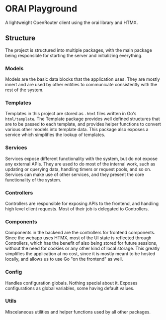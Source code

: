 # ORAI Playground

A lightweight OpenRouter client using the orai library and HTMX.

## Structure

The project is structured into multiple packages, with the main package being responsible for starting the server and initializing everything.

### Models

Models are the basic data blocks that the application uses. They are mostly innert and are used by other entities to communicate consistently with the rest of the system.

### Templates

Templates in this project are stored as `.html` files written in Go's `html/template`. The Template package provides well defined structures that are to be passed to each template, and provides helper functions to convert various other models into template data. This package also exposes a service which simplifies the lookup of templates.

### Services

Services expose different functionality with the system, but do not expose any external APIs. They are used to do most of the internal work, such as updating or querying data, handling timers or request pools, and so on. Services can make use of other services, and they present the core functionality of the system.

### Controllers

Controllers are responsible for exposing APIs to the frontend, and handling high level client requests. Most of their job is delegated to Controllers.

### Components

Components in the backend are the controllers for frontend components. Since the webapp uses HTMX, most of the UI state is reflected through Controllers, which has the benefit of also being stored for future sessions, without the need for cookies or any other kind of local storage. This greatly simplifies the application at no cost, since it is mostly meant to be hosted locally, and allows us to use Go "on the frontend" as well.

### Config

Handles configuration globals. Nothing special about it. Exposes configurations as global variables, some having default values.

### Utils

Miscelaneous utilities and helper functions used by all other packages.
